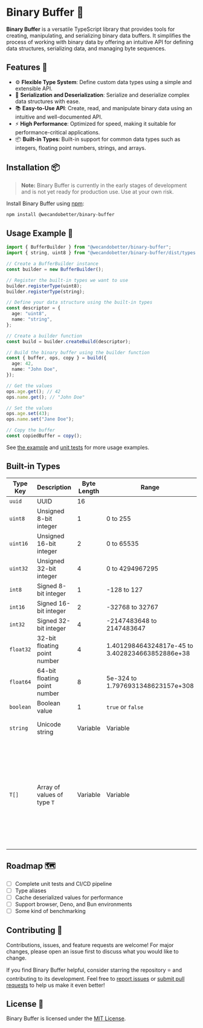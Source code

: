 # Binary Buffer 💾

**Binary Buffer** is a versatile TypeScript library that provides tools for
creating, manipulating, and serializing binary data buffers. It simplifies the
process of working with binary data by offering an intuitive API for defining
data structures, serializing data, and managing byte sequences.

## Features 🚀

- ⚙️ **Flexible Type System**: Define custom data types using a simple and
  extensible API.
- 🔄 **Serialization and Deserialization**: Serialize and deserialize complex
  data structures with ease.
- 📚 **Easy-to-Use API**: Create, read, and manipulate binary data using an
  intuitive and well-documented API.
- ⚡ **High Performance**: Optimized for speed, making it suitable for
  performance-critical applications.
- 📦 **Built-in Types**: Built-in support for common data types such as
  integers, floating point numbers, strings, and arrays.

## Installation 📦

> **Note:** Binary Buffer is currently in the early stages of development and is
> not yet ready for production use. Use at your own risk.

Install Binary Buffer using [npm](https://www.npmjs.com/):

```bash
npm install @wecandobetter/binary-buffer
```

## Usage Example 🌟

```typescript
import { BufferBuilder } from "@wecandobetter/binary-buffer";
import { string, uint8 } from "@wecandobetter/binary-buffer/dist/types.js";

// Create a BufferBuilder instance
const builder = new BufferBuilder();

// Register the built-in types we want to use
builder.registerType(uint8);
builder.registerType(string);

// Define your data structure using the built-in types
const descriptor = {
  age: "uint8",
  name: "string",
};

// Create a builder function
const build = builder.createBuild(descriptor);

// Build the binary buffer using the builder function
const { buffer, ops, copy } = build({
  age: 42,
  name: "John Doe",
});

// Get the values
ops.age.get(); // 42
ops.name.get(); // "John Doe"

// Set the values
ops.age.set(43);
ops.name.set("Jane Doe");

// Copy the buffer
const copiedBuffer = copy();
```

See [the example](src/example.ts) and [unit tests](src/test.ts) for more usage
examples.

## Built-in Types

| Type Key  | Description                  | Byte Length | Range                                           | Notes                                                                                                                  |
| --------- | ---------------------------- | ----------- | ----------------------------------------------- | ---------------------------------------------------------------------------------------------------------------------- |
| `uuid`    | UUID                         | 16          |                                                 |                                                                                                                        |
| `uint8`   | Unsigned 8-bit integer       | 1           | 0 to 255                                        |                                                                                                                        |
| `uint16`  | Unsigned 16-bit integer      | 2           | 0 to 65535                                      |                                                                                                                        |
| `uint32`  | Unsigned 32-bit integer      | 4           | 0 to 4294967295                                 |                                                                                                                        |
| `int8`    | Signed 8-bit integer         | 1           | -128 to 127                                     |                                                                                                                        |
| `int16`   | Signed 16-bit integer        | 2           | -32768 to 32767                                 |                                                                                                                        |
| `int32`   | Signed 32-bit integer        | 4           | -2147483648 to 2147483647                       |                                                                                                                        |
| `float32` | 32-bit floating point number | 4           | 1.401298464324817e-45 to 3.4028234663852886e+38 |                                                                                                                        |
| `float64` | 64-bit floating point number | 8           | 5e-324 to 1.7976931348623157e+308               |                                                                                                                        |
| `boolean` | Boolean value                | 1           | `true` or `false`                               |                                                                                                                        |
| `string`  | Unicode string               | Variable    | Variable                                        | Length prefix (2 bytes)                                                                                                |
| `T[]`     | Array of values of type `T`  | Variable    | Variable                                        | Length prefix (4 bytes), each value is serialized using the type `T`, which means that the type `T` must be registered |

## Roadmap 🗺️

- [ ] Complete unit tests and CI/CD pipeline
- [ ] Type aliases
- [ ] Cache deserialized values for performance
- [ ] Support browser, Deno, and Bun environments
- [ ] Some kind of benchmarking

## Contributing 🤝

Contributions, issues, and feature requests are welcome! For major changes,
please open an issue first to discuss what you would like to change.

If you find Binary Buffer helpful, consider starring the repository ⭐ and
contributing to its development. Feel free to
[report issues](https://github.com/wecandobetter/binary-buffer/issues) or
[submit pull requests](https://github.com/wecandobetter/binary-buffer/pulls) to
help us make it even better!

## License 📜

Binary Buffer is licensed under the [MIT License](LICENSE).
